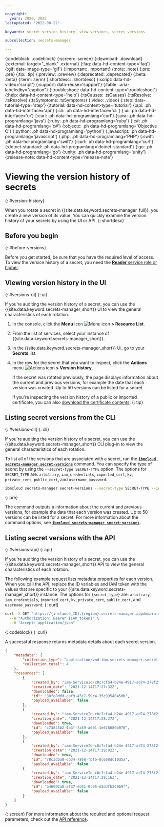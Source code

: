 ```yaml
---

copyright:
  years: 2020, 2022
lastupdated: "2022-08-22"

keywords: secret version history, view versions, secret versions

subcollection: secrets-manager

---
```


{:codeblock: .codeblock}
{:screen: .screen}
{:download: .download}
{:external: target="_blank" .external}
{:faq: data-hd-content-type='faq'}
{:gif: data-image-type='gif'}
{:important: .important}
{:note: .note}
{:pre: .pre}
{:tip: .tip}
{:preview: .preview}
{:deprecated: .deprecated}
{:beta: .beta}
{:term: .term}
{:shortdesc: .shortdesc}
{:script: data-hd-video='script'}
{:support: data-reuse='support'}
{:table: .aria-labeledby="caption"}
{:troubleshoot: data-hd-content-type='troubleshoot'}
{:help: data-hd-content-type='help'}
{:tsCauses: .tsCauses}
{:tsResolve: .tsResolve}
{:tsSymptoms: .tsSymptoms}
{:video: .video}
{:step: data-tutorial-type='step'}
{:tutorial: data-hd-content-type='tutorial'}
{:api: .ph data-hd-interface='api'}
{:cli: .ph data-hd-interface='cli'}
{:ui: .ph data-hd-interface='ui'}
{:curl: .ph data-hd-programlang='curl'}
{:java: .ph data-hd-programlang='java'}
{:ruby: .ph data-hd-programlang='ruby'}
{:c#: .ph data-hd-programlang='c#'}
{:objectc: .ph data-hd-programlang='Objective C'}
{:python: .ph data-hd-programlang='python'}
{:javascript: .ph data-hd-programlang='javascript'}
{:php: .ph data-hd-programlang='PHP'}
{:swift: .ph data-hd-programlang='swift'}
{:curl: .ph data-hd-programlang='curl'}
{:dotnet-standard: .ph data-hd-programlang='dotnet-standard'}
{:go: .ph data-hd-programlang='go'}
{:unity: .ph data-hd-programlang='unity'}
{:release-note: data-hd-content-type='release-note'}

# Viewing the version history of secrets
{: #version-history}

When you rotate a secret in {{site.data.keyword.secrets-manager_full}}, you create a new version of its value. You can quickly examine the version history of your secrets by using the UI or API.
{: shortdesc}

## Before you begin
{: #before-versions}

Before you get started, be sure that you have the required level of access. To view the version history of a secret, you need the [**Reader** service role or higher](/docs/secrets-manager?topic=secrets-manager-iam).

## Viewing version history in the UI
{: #versions-ui}
{: ui}

If you're auditing the version history of a secret, you can use the {{site.data.keyword.secrets-manager_short}} UI to view the general characteristics of each rotation.

1. In the console, click the **Menu** icon ![Menu icon](../icons/icon_hamburger.svg) **> Resource List**.
2. From the list of services, select your instance of {{site.data.keyword.secrets-manager_short}}.
3. In the {{site.data.keyword.secrets-manager_short}} UI, go to your **Secrets** list.
4. In the row for the secret that you want to inspect, click the **Actions** menu ![Actions icon](../icons/actions-icon-vertical.svg) **> Version history**.

    If the secret was rotated previously, the page displays information about the current and previous versions, for example the date that each version was created. Up to 50 versions can be listed for a secret.

    If you're inspecting the version history of a public or imported certificate, you can also [download the certificate contents](/docs/secrets-manager?topic=secrets-manager-access-secrets#download-certificate-ui).
    {: tip}

## Listing secret versions from the CLI
{: #versions-cli}
{: cli}

If you're auditing the version history of a secret, you can use the {{site.data.keyword.secrets-manager_short}} CLI plug-in to view the general characteristics of each rotation.

To list all of the versions that are associated with a secret, run the [**`ibmcloud secrets-manager secret-versions`**](/docs/secrets-manager?topic=secrets-manager-cli-plugin-secrets-manager-cli#secrets-manager-cli-secret-versions-command) command. You can specify the type of secret by using the `--secret-type SECRET-TYPE` option. The options for `SECRET_TYPE` are: `arbitrary`, `iam_credentials`, `imported_cert`, `kv`, `private_cert`, `public_cert`, and `username_password`.

```sh
ibmcloud secrets-manager secret-versions --secret-type SECRET-TYPE --id ID --service-url https://<instance_id>.<region>.secrets-manager.appdomain.cloud
```
{: pre}

The command outputs a information about the current and previous versions, for example the date that each version was created. Up to 50 versions can be listed for a secret. For more information about the command options, see [**`ibmcloud secrets-manager secret-versions`**](/docs/secrets-manager?topic=secrets-manager-cli-plugin-secrets-manager-cli#secrets-manager-cli-secret-versions-command).

## Listing secret versions with the API
{: #versions-api}
{: api}

If you're auditing the version history of a secret, you can use the {{site.data.keyword.secrets-manager_short}} API to view the general characteristics of each rotation.

The following example request lists metadata properties for each version. When you call the API, replace the ID variables and IAM token with the values that are specific to your {{site.data.keyword.secrets-manager_short}} instance. The options for `{secret_type}` are: `arbitrary`, `iam_credentials`, `imported_cert`, `kv`, `private_cert`, `public_cert`, and `username_password`.
{: curl}

```sh
curl -X GET "https://{instance_ID}.{region}.secrets-manager.appdomain.cloud/api/v1/secrets/{secret_type}/{id}/versions" \
  --H "Authorization: Bearer {IAM_token}" \
  --H "Accept: application/json"
```
{: codeblock}
{: curl}

A successful response returns metadata details about each secret version.

```json
{
    "metadata": {
        "collection_type": "application/vnd.ibm.secrets-manager.secret.version+json",
        "collection_total": 4
    },
    "resources": [
        {
            "created_by": "iam-ServiceId-c0c7cfa4-b24e-4917-ad74-278f2fee5ba0",
            "creation_date": "2021-12-14T17:27:32Z",
            "downloaded": false,
            "id": "88fe8ddd-caf9-45c7-59c4-35c9954045db",
            "payload_available": false
        },
        {
            "created_by": "iam-ServiceId-c0c7cfa4-b24e-4917-ad74-278f2fee5ba0",
            "creation_date": "2021-12-14T17:28:27Z",
            "downloaded": true,
            "id": "c73845b2-4a3f-7a59-a691-1e678680a970",
            "payload_available": false
        },
        {
            "created_by": "iam-ServiceId-c0c7cfa4-b24e-4917-ad74-278f2fee5ba0",
            "creation_date": "2021-12-14T17:29:02Z",
            "downloaded": true,
            "id": "78c3dba8-cb34-7868-fbf5-8c608dc10d5a",
            "payload_available": false
        {
            "created_by": "iam-ServiceId-c0c7cfa4-b24e-4917-ad74-278f2fee5ba0",
            "creation_date": "2021-12-14T17:29:16Z",
            "downloaded": true,
            "id": "b46092a0-af37-eb51-0ce5-d3ddfb369b9f",
            "payload_available": false
        }
    ]
}
```
{: screen} For more information about the required and optional request parameters, check out the [API reference](/apidocs/secrets-manager).

